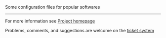 Some configuration files for popular softwares

---

For more information see [Project homepage](http://www.bitbucket.org/Bounga/config-files/)

Problems, comments, and suggestions are welcome on the [ticket system](http://www.bitbucket.org/Bounga/config-files/tickets/newtickets/new)